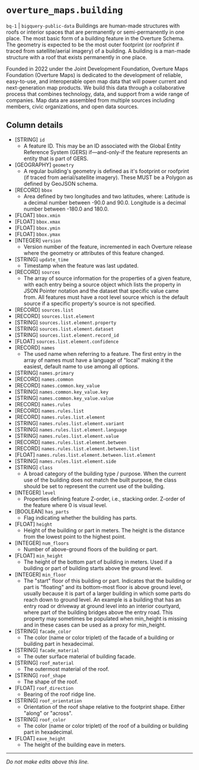 # `overture_maps.building`
`bq-1` | `bigquery-public-data`
Buildings are human-made structures with roofs or interior spaces that are permanently or semi-permanently in one place. The most basic form of a building feature in the Overture Schema. The geometry is expected to be the most outer footprint (or roofprint if traced from satellite/aerial imagery) of a building. A building is a man-made structure with a roof that exists permanently in one place. 


Founded in 2022 under the Joint Development Foundation, Overture Maps Foundation (Overture Maps) is dedicated to the development of reliable, easy-to-use, and interoperable open map data that will power current and next-generation map products. We build this data through a collaborative process that combines technology, data, and support from a wide range of companies. Map data are assembled from multiple sources including members, civic organizations, and open data sources.

## Column details
* [STRING]    `id`
  - A feature ID. This may be an ID associated with the Global Entity Reference System (GERS) if—and-only-if the feature represents an entity that is part of GERS.
* [GEOGRAPHY] `geometry`
  - A regular building's geometry is defined as it's footprint or roofprint (if traced from aerial/satellite imagery). These MUST be a Polygon as defined by GeoJSON schema.
* [RECORD]    `bbox`
  - Area defined by two longitudes and two latitudes, where: Latitude is a decimal number between -90.0 and 90.0. Longitude is a decimal number between -180.0 and 180.0.
* [FLOAT]     `bbox.xmin`
* [FLOAT]     `bbox.xmax`
* [FLOAT]     `bbox.ymin`
* [FLOAT]     `bbox.ymax`
* [INTEGER]   `version`
  - Version number of the feature, incremented in each Overture release where the geometry or attributes of this feature changed.
* [STRING]    `update_time`
  - Timestamp when the feature was last updated.
* [RECORD]    `sources`
  - The array of source information for the properties of a given feature, with each entry being a source object which lists the property in JSON Pointer notation and the dataset that specific value came from. All features must have a root level source which is the default source if a specific property's source is not specified.
* [RECORD]    `sources.list`
* [RECORD]    `sources.list.element`
* [STRING]    `sources.list.element.property`
* [STRING]    `sources.list.element.dataset`
* [STRING]    `sources.list.element.record_id`
* [FLOAT]     `sources.list.element.confidence`
* [RECORD]    `names`
  - The used name when referring to a feature. The first entry in the array of names must have a language of "local" making it the easiest, default name to use among all options.
* [STRING]    `names.primary`
* [RECORD]    `names.common`
* [RECORD]    `names.common.key_value`
* [STRING]    `names.common.key_value.key`
* [STRING]    `names.common.key_value.value`
* [RECORD]    `names.rules`
* [RECORD]    `names.rules.list`
* [RECORD]    `names.rules.list.element`
* [STRING]    `names.rules.list.element.variant`
* [STRING]    `names.rules.list.element.language`
* [STRING]    `names.rules.list.element.value`
* [RECORD]    `names.rules.list.element.between`
* [RECORD]    `names.rules.list.element.between.list`
* [FLOAT]     `names.rules.list.element.between.list.element`
* [STRING]    `names.rules.list.element.side`
* [STRING]    `class`
  - A broad category of the building type / purpose. When the current use of the building does not match the built purpose, the class should be set to represent the current use of the building.
* [INTEGER]   `level`
  - Properties defining feature Z-order, i.e., stacking order. Z-order of the feature where 0 is visual level.
* [BOOLEAN]   `has_parts`
  - Flag indicating whether the building has parts.
* [FLOAT]     `height`
  - Height of the building or part in meters. The height is the distance from the lowest point to the highest point.
* [INTEGER]   `num_floors`
  - Number of above-ground floors of the building or part.
* [FLOAT]     `min_height`
  - The height of the bottom part of building in meters. Used if a building or part of building starts above the ground level.
* [INTEGER]   `min_floor`
  - The "start" floor of this building or part. Indicates that the building or part is "floating" and its bottom-most floor is above ground level, usually because it is part of a larger building in which some parts do reach down to ground level. An example is a building that has an entry road or driveway at ground level into an interior courtyard, where part of the building bridges above the entry road. This property may sometimes be populated when min_height is missing and in these cases can be used as a proxy for min_height.
* [STRING]    `facade_color`
  - The color (name or color triplet) of the facade of a building or building part in hexadecimal.
* [STRING]    `facade_material`
  - The outer surface material of building facade.
* [STRING]    `roof_material`
  - The outermost material of the roof.
* [STRING]    `roof_shape`
  - The shape of the roof.
* [FLOAT]     `roof_direction`
  - Bearing of the roof ridge line.
* [STRING]    `roof_orientation`
  - Orientation of the roof shape relative to the footprint shape. Either "along" or "across".
* [STRING]    `roof_color`
  - The color (name or color triplet) of the roof of a building or building part in hexadecimal.
* [FLOAT]     `eave_height`
  - The height of the building eave in meters.

-------------------------------------------------------------------------------
*Do not make edits above this line.*
